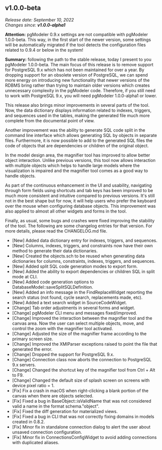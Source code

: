 v1.0.0-beta
------

<em>Release date: September 10, 2022</em><br/>
<em>Changes since: <strong>v1.0.0-alpha1</strong></em><br/>

<strong>Attention:</strong> pgModeler 0.9.x settings are not compatible with pgModeler 1.0.0-beta. This way, in the first start of the newer version, some settings will be automatically migrated if the tool detects the configuration files related to 0.9.4 or below in the system! <br/>

<strong>Summary:</strong> following the path to the stable release, today I present to you pgModeler 1.0.0-beta. The main focus of this release is to remove support for PostgreSQL 9.x which has not been maintained for over a year. By dropping support for an obsolete version of PostgreSQL, we can spend more energy on introducing new functionality that newer versions of the RDBMS bring rather than trying to maintain older versions which creates unnecessary complexity in the pgModeler code. Therefore, if you still need to work with PostgreSQL 9.x, you will need pgModeler 1.0.0-alpha1 or lower. <br/>

This release also brings minor improvements in several parts of the tool. Now, the data dictionary displays information related to indexes, triggers, and sequences used in the tables, making the generated file much more complete from the documental point of view. <br/>

Another improvement was the ability to generate SQL code split in the command line interface which allows generating SQL by objects in separate files. Furthermore, it is now possible to add to the generated SQL files the code of objects that are dependencies or children of the original object. <br/>

In the model design area, the magnifier tool has improved to allow better object interaction. Unlike previous versions, this tool now allows interaction with multiple objects which helps to handle large models where the visualization is impaired and the magnifier tool comes as a good way to handle objects. <br/>

As part of the continuous enhancement in the UI and usability, navigating through form fields using shortcuts and tab keys has been improved to be much more consistent and intuitive compared to previous versions. It's still not in the best shape but for now, it will help users who prefer the keyboard over the mouse when configuring database objects. This improvement was also applied to almost all other widgets and forms in the tool. <br/>

Finally, as usual, some bugs and crashes were fixed improving the stability of the tool. The following are some changelog entries for that version. For more details, please read the CHANGELOG.md file. <br/>

* [New] Added data dictionary entry for indexes, triggers, and sequences.
* [New] Columns, indexes, triggers, and constraints now have their own method to generate their data dictionaries.
* [New] Created the objects.sch to be reused when generating data dictionaries for columns, constraints, indexes, triggers, and sequences.
* [New] Added split SQL code generation modes to export form.
* [New] Added the ability to export dependencies or children SQL in split mode at CLI.
* [New] Added code generation options to DatabaseModel::saveSplitSQLDefinition.
* [New] Added an info message in the FindReplaceWidget reporting the search status (not found, cycle search, replacements made, etc).
* [New] Added a text search widget in SourceCodeWidget.
* [Change] Tab order adjustments in several forms and widget.
* [Change] pgModeler CLI menu and messages fixed/improved.
* [Change] Improved the interaction between the magnifier tool and the canvas area. Now the user can select multiple objects, move, and control the zoom with the magnifier tool activated.
* [Change] Adjusted the size of the magnifier frame according to the primary screen size.
* [Change] Improved the XMlParser exceptions raised to point the file that generated the error.
* [Change] Dropped the support for PostgreSQL 9.x.
* [Change] Connection class now aborts the connection to PostgreSQL 9.x servers.
* [Change] Changed the shortcut key of the magnifier tool from Ctrl + Alt to F9.
* [Change] Changed the default size of splash screen on screens with device pixel ratio = 1.
* [Fix] Fix a crash in macOS when right-clicking a blank portion of the canvas when there are objects selected.
* [Fix] Fixed a bug in BaseObject::isValidName that was not considered valid a name in the format schema."object".
* [Fix] Fixed the diff generation for materialized views.
* [Fix] Fixed a bug in CLI that was not correctly fixing domains in models created in 0.8.2.
* [Fix] Minor fix in standalone connection dialog to alert the user about unsaved connection configuration.
* [Fix] Minor fix in ConnectionsConfigWidget to avoid adding connections with duplicated aliases.
